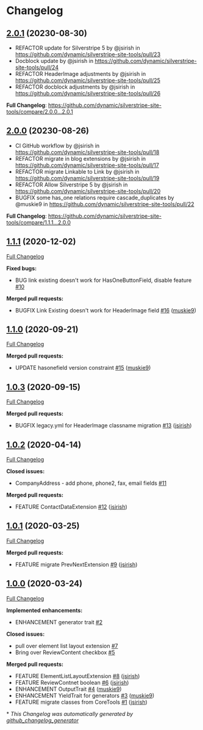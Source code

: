 # Changelog

## [2.0.1](https://github.com/dynamic/silverstripe-site-tools/tree/2.0.1) (20230-08-30)
* REFACTOR update for Silverstripe 5 by @jsirish in https://github.com/dynamic/silverstripe-site-tools/pull/23
* Docblock update by @jsirish in https://github.com/dynamic/silverstripe-site-tools/pull/24
* REFACTOR HeaderImage adjustments by @jsirish in https://github.com/dynamic/silverstripe-site-tools/pull/25
* REFACTOR docblock adjustments by @jsirish in https://github.com/dynamic/silverstripe-site-tools/pull/26


**Full Changelog**: https://github.com/dynamic/silverstripe-site-tools/compare/2.0.0...2.0.1

## [2.0.0](https://github.com/dynamic/silverstripe-site-tools/tree/2.0.0) (20230-08-26)
* CI GitHub workflow by @jsirish in https://github.com/dynamic/silverstripe-site-tools/pull/18
* REFACTOR migrate in blog extensions by @jsirish in https://github.com/dynamic/silverstripe-site-tools/pull/17
* REFACTOR migrate Linkable to Link by @jsirish in https://github.com/dynamic/silverstripe-site-tools/pull/19
* REFACTOR Allow Silverstripe 5 by @jsirish in https://github.com/dynamic/silverstripe-site-tools/pull/20
* BUGFIX some has_one relations require cascade_duplicates by @muskie9 in https://github.com/dynamic/silverstripe-site-tools/pull/22


**Full Changelog**: https://github.com/dynamic/silverstripe-site-tools/compare/1.1.1...2.0.0

## [1.1.1](https://github.com/dynamic/silverstripe-site-tools/tree/1.1.1) (2020-12-02)

[Full Changelog](https://github.com/dynamic/silverstripe-site-tools/compare/1.1.0...1.1.1)

**Fixed bugs:**

- BUG link existing doesn't work for HasOneButtonField, disable feature [\#10](https://github.com/dynamic/silverstripe-site-tools/issues/10)

**Merged pull requests:**

- BUGFIX Link Existing doesn't work for HeaderImage field [\#16](https://github.com/dynamic/silverstripe-site-tools/pull/16) ([muskie9](https://github.com/muskie9))

## [1.1.0](https://github.com/dynamic/silverstripe-site-tools/tree/1.1.0) (2020-09-21)

[Full Changelog](https://github.com/dynamic/silverstripe-site-tools/compare/1.0.3...1.1.0)

**Merged pull requests:**

- UPDATE hasonefield version constraint [\#15](https://github.com/dynamic/silverstripe-site-tools/pull/15) ([muskie9](https://github.com/muskie9))

## [1.0.3](https://github.com/dynamic/silverstripe-site-tools/tree/1.0.3) (2020-09-15)

[Full Changelog](https://github.com/dynamic/silverstripe-site-tools/compare/1.0.2...1.0.3)

**Merged pull requests:**

- BUGFIX legacy.yml for HeaderImage classname migration [\#13](https://github.com/dynamic/silverstripe-site-tools/pull/13) ([jsirish](https://github.com/jsirish))

## [1.0.2](https://github.com/dynamic/silverstripe-site-tools/tree/1.0.2) (2020-04-14)

[Full Changelog](https://github.com/dynamic/silverstripe-site-tools/compare/1.0.1...1.0.2)

**Closed issues:**

- CompanyAddress - add phone, phone2, fax, email fields [\#11](https://github.com/dynamic/silverstripe-site-tools/issues/11)

**Merged pull requests:**

- FEATURE ContactDataExtension [\#12](https://github.com/dynamic/silverstripe-site-tools/pull/12) ([jsirish](https://github.com/jsirish))

## [1.0.1](https://github.com/dynamic/silverstripe-site-tools/tree/1.0.1) (2020-03-25)

[Full Changelog](https://github.com/dynamic/silverstripe-site-tools/compare/1.0.0...1.0.1)

**Merged pull requests:**

- FEATURE migrate PrevNextExtension [\#9](https://github.com/dynamic/silverstripe-site-tools/pull/9) ([jsirish](https://github.com/jsirish))

## [1.0.0](https://github.com/dynamic/silverstripe-site-tools/tree/1.0.0) (2020-03-24)

[Full Changelog](https://github.com/dynamic/silverstripe-site-tools/compare/8f135003be80bbc80390b37c93bddd5e97070897...1.0.0)

**Implemented enhancements:**

- ENHANCEMENT generator trait [\#2](https://github.com/dynamic/silverstripe-site-tools/issues/2)

**Closed issues:**

- pull over element list layout extension [\#7](https://github.com/dynamic/silverstripe-site-tools/issues/7)
- Bring over ReviewContent checkbox [\#5](https://github.com/dynamic/silverstripe-site-tools/issues/5)

**Merged pull requests:**

- FEATURE ElementListLayoutExtension [\#8](https://github.com/dynamic/silverstripe-site-tools/pull/8) ([jsirish](https://github.com/jsirish))
- FEATURE ReviewContnet boolean [\#6](https://github.com/dynamic/silverstripe-site-tools/pull/6) ([jsirish](https://github.com/jsirish))
- ENHANCEMENT OutputTrait [\#4](https://github.com/dynamic/silverstripe-site-tools/pull/4) ([muskie9](https://github.com/muskie9))
- ENHANCEMENT YieldTrait for generators [\#3](https://github.com/dynamic/silverstripe-site-tools/pull/3) ([muskie9](https://github.com/muskie9))
- FEATURE migrate classes from CoreTools [\#1](https://github.com/dynamic/silverstripe-site-tools/pull/1) ([jsirish](https://github.com/jsirish))



\* *This Changelog was automatically generated by [github_changelog_generator](https://github.com/github-changelog-generator/github-changelog-generator)*
